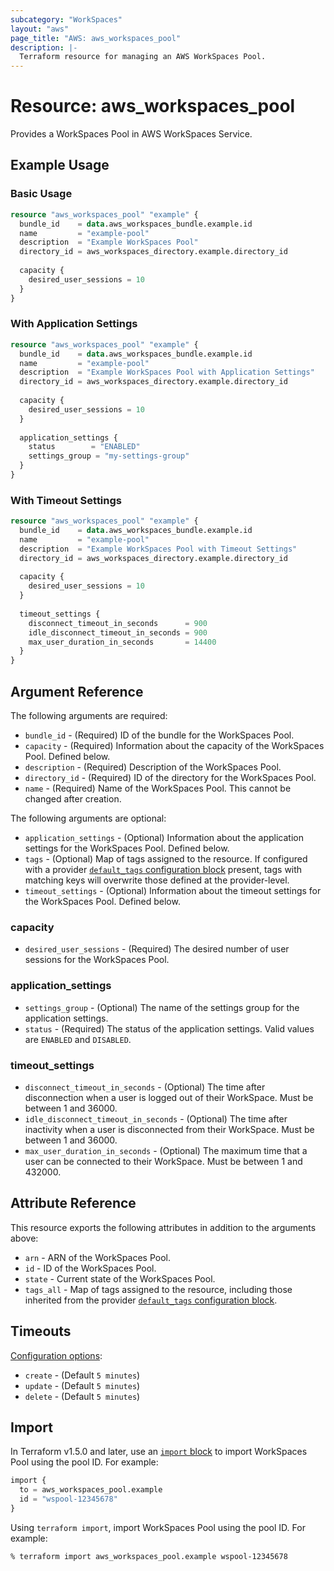 ```yaml
---
subcategory: "WorkSpaces"
layout: "aws"
page_title: "AWS: aws_workspaces_pool"
description: |-
  Terraform resource for managing an AWS WorkSpaces Pool.
---
```

# Resource: aws_workspaces_pool

Provides a WorkSpaces Pool in AWS WorkSpaces Service.

## Example Usage

### Basic Usage

```terraform
resource "aws_workspaces_pool" "example" {
  bundle_id    = data.aws_workspaces_bundle.example.id
  name         = "example-pool"
  description  = "Example WorkSpaces Pool"
  directory_id = aws_workspaces_directory.example.directory_id
  
  capacity {
    desired_user_sessions = 10
  }
}
```

### With Application Settings

```terraform
resource "aws_workspaces_pool" "example" {
  bundle_id    = data.aws_workspaces_bundle.example.id
  name         = "example-pool"
  description  = "Example WorkSpaces Pool with Application Settings"
  directory_id = aws_workspaces_directory.example.directory_id
  
  capacity {
    desired_user_sessions = 10
  }
  
  application_settings {
    status        = "ENABLED"
    settings_group = "my-settings-group"
  }
}
```

### With Timeout Settings

```terraform
resource "aws_workspaces_pool" "example" {
  bundle_id    = data.aws_workspaces_bundle.example.id
  name         = "example-pool"
  description  = "Example WorkSpaces Pool with Timeout Settings"
  directory_id = aws_workspaces_directory.example.directory_id
  
  capacity {
    desired_user_sessions = 10
  }
  
  timeout_settings {
    disconnect_timeout_in_seconds      = 900
    idle_disconnect_timeout_in_seconds = 900
    max_user_duration_in_seconds       = 14400
  }
}
```

## Argument Reference

The following arguments are required:

* `bundle_id` - (Required) ID of the bundle for the WorkSpaces Pool.
* `capacity` - (Required) Information about the capacity of the WorkSpaces Pool. Defined below.
* `description` - (Required) Description of the WorkSpaces Pool.
* `directory_id` - (Required) ID of the directory for the WorkSpaces Pool.
* `name` - (Required) Name of the WorkSpaces Pool. This cannot be changed after creation.

The following arguments are optional:

* `application_settings` - (Optional) Information about the application settings for the WorkSpaces Pool. Defined below.
* `tags` - (Optional) Map of tags assigned to the resource. If configured with a provider [`default_tags` configuration block](/docs/providers/aws/index.html#default_tags-configuration-block) present, tags with matching keys will overwrite those defined at the provider-level.
* `timeout_settings` - (Optional) Information about the timeout settings for the WorkSpaces Pool. Defined below.

### capacity

* `desired_user_sessions` - (Required) The desired number of user sessions for the WorkSpaces Pool.

### application_settings

* `settings_group` - (Optional) The name of the settings group for the application settings.
* `status` - (Required) The status of the application settings. Valid values are `ENABLED` and `DISABLED`.

### timeout_settings

* `disconnect_timeout_in_seconds` - (Optional) The time after disconnection when a user is logged out of their WorkSpace. Must be between 1 and 36000.
* `idle_disconnect_timeout_in_seconds` - (Optional) The time after inactivity when a user is disconnected from their WorkSpace. Must be between 1 and 36000.
* `max_user_duration_in_seconds` - (Optional) The maximum time that a user can be connected to their WorkSpace. Must be between 1 and 432000.

## Attribute Reference

This resource exports the following attributes in addition to the arguments above:

* `arn` - ARN of the WorkSpaces Pool.
* `id` - ID of the WorkSpaces Pool.
* `state` - Current state of the WorkSpaces Pool.
* `tags_all` - Map of tags assigned to the resource, including those inherited from the provider [`default_tags` configuration block](https://registry.terraform.io/providers/hashicorp/aws/latest/docs#default_tags-configuration-block).

## Timeouts

[Configuration options](https://developer.hashicorp.com/terraform/language/resources/syntax#operation-timeouts):

* `create` - (Default `5 minutes`)
* `update` - (Default `5 minutes`)
* `delete` - (Default `5 minutes`)

## Import

In Terraform v1.5.0 and later, use an [`import` block](https://developer.hashicorp.com/terraform/language/import) to import WorkSpaces Pool using the pool ID. For example:

```terraform
import {
  to = aws_workspaces_pool.example
  id = "wspool-12345678"
}
```

Using `terraform import`, import WorkSpaces Pool using the pool ID. For example:

```console
% terraform import aws_workspaces_pool.example wspool-12345678
```
